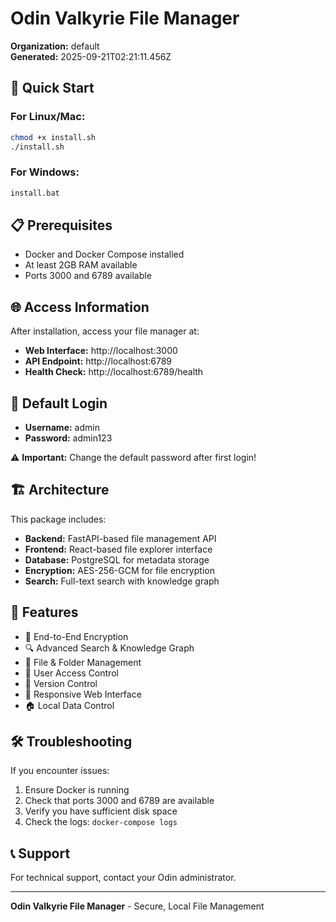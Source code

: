 # Odin Valkyrie File Manager

**Organization:** default  
**Generated:** 2025-09-21T02:21:11.456Z

## 🚀 Quick Start

### For Linux/Mac:
```bash
chmod +x install.sh
./install.sh
```

### For Windows:
```cmd
install.bat
```

## 📋 Prerequisites

- Docker and Docker Compose installed
- At least 2GB RAM available
- Ports 3000 and 6789 available

## 🌐 Access Information

After installation, access your file manager at:
- **Web Interface:** http://localhost:3000
- **API Endpoint:** http://localhost:6789
- **Health Check:** http://localhost:6789/health

## 🔐 Default Login

- **Username:** admin
- **Password:** admin123

⚠️ **Important:** Change the default password after first login!

## 🏗️ Architecture

This package includes:
- **Backend:** FastAPI-based file management API
- **Frontend:** React-based file explorer interface
- **Database:** PostgreSQL for metadata storage
- **Encryption:** AES-256-GCM for file encryption
- **Search:** Full-text search with knowledge graph

## 📁 Features

- 🔐 End-to-End Encryption
- 🔍 Advanced Search & Knowledge Graph
- 📁 File & Folder Management
- 👥 User Access Control
- 🔄 Version Control
- 📱 Responsive Web Interface
- 🏠 Local Data Control

## 🛠️ Troubleshooting

If you encounter issues:
1. Ensure Docker is running
2. Check that ports 3000 and 6789 are available
3. Verify you have sufficient disk space
4. Check the logs: `docker-compose logs`

## 📞 Support

For technical support, contact your Odin administrator.

---

**Odin Valkyrie File Manager** - Secure, Local File Management
